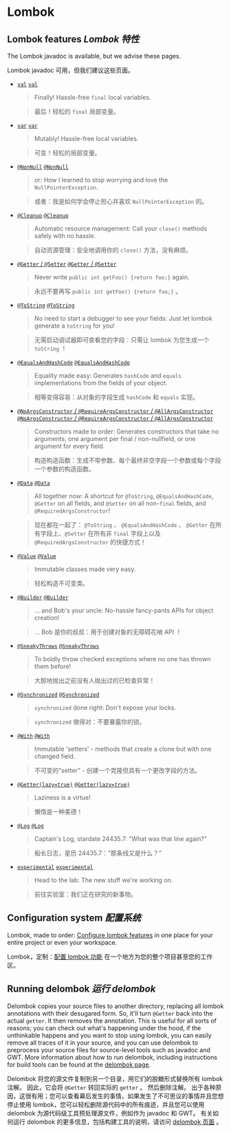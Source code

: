 # Lombok

## Lombok features _Lombok 特性_


The Lombok javadoc is available, but we advise these pages.


Lombok javadoc 可用，但我们建议这些页面。


* [`val`](https://projectlombok.org/features/val) [`val`](./features/01%20val.md)

  > Finally! Hassle-free `final` local variables.

  > 最后！轻松的 `final` 局部变量。

* [`var`](https://projectlombok.org/features/var) [`var`](./features/02%20var.md)

  > Mutably! Hassle-free local variables.

  > 可变！轻松的局部变量。

* [`@NonNull`](https://projectlombok.org/features/NonNull) [`@NonNull`](./features/03%20NonNull.md)

  > or: How I learned to stop worrying and love the `NullPointerException`.

  > 或者：我是如何学会停止担心并喜欢 `NullPointerException` 的。

* [`@Cleanup`](https://projectlombok.org/features/Cleanup) [`@Cleanup`](./features/04%20Cleanup.md)

  > Automatic resource management: Call your `close()` methods safely with no hassle.

  > 自动资源管理：安全地调用你的 `close()` 方法，没有麻烦。

* [`@Getter` / `@Setter`](https://projectlombok.org/features/GetterSetter) [`@Getter` / `@Setter`](./features/05%20GetterSetter.md)

  > Never write `public int getFoo() {return foo;}` again.

  > 永远不要再写 `public int getFoo() {return foo;}` 。

* [`@ToString`](https://projectlombok.org/features/ToString) [`@ToString`](./features/06%20ToString.md)

  > No need to start a debugger to see your fields: Just let lombok generate a `toString` for you!

  > 无需启动调试器即可查看您的字段：只需让 lombok 为您生成一个 `toString` ！

* [`@EqualsAndHashCode`](https://projectlombok.org/features/EqualsAndHashCode) [`@EqualsAndHashCode`](./features/07%20EqualsAndHashCode.md)

  > Equality made easy: Generates `hashCode` and `equals` implementations from the fields of your object.

  > 相等变得容易：从对象的字段生成 `hashCode` 和 `equals` 实现。

* [`@NoArgsConstructor` / `@RequireArgsConstructor` / `@AllArgsConstructor`](https://projectlombok.org/features/constructor) [`@NoArgsConstructor` / `@RequireArgsConstructor` / `@AllArgsConstructor`](./features/08%20Constructor.md)

  > Constructors made to order: Generates constructors that take no arguments, one argument per final / non-nullfield, or one argument for every field.

  > 构造构造函数：生成不带参数、每个最终非空字段一个参数或每个字段一个参数的构造函数。

* [`@Data`](https://projectlombok.org/features/Data) [`@Data`](./features/09%20Data.md)

  > All together now: A shortcut for `@ToString`, `@EqualsAndHashCode`, `@Getter` on all fields, and `@Setter` on all non-`final` fields, and `@RequiredArgsConstructor`!

  > 现在都在一起了： `@ToString` 、 `@EqualsAndHashCode` 、 `@Getter` 在所有字段上、`@Setter` 在所有非 `final` 字段上以及 `@RequiredArgsConstructor` 的快捷方式！

* [`@Value`](https://projectlombok.org/features/Value) [`@Value`](./features/10%20Value.md)

  > Immutable classes made very easy.

  > 轻松构造不可变类。

* [`@Builder`](https://projectlombok.org/features/Builder) [`@Builder`](./features/11%20Builder.md)

  > ... and Bob's your uncle: No-hassle fancy-pants APIs for object creation!

  > ... Bob 是你的叔叔：用于创建对象的无障碍花哨 API ！

* [`@SneakyThrows`](https://projectlombok.org/features/SneakyThrows) [`@SneakyThrows`](./features/12%20SneakyThrows.md)

  > To boldly throw checked exceptions where no one has thrown them before!

  > 大胆地抛出之前没有人抛出过的已检查异常！

* [`@Synchronized`](https://projectlombok.org/features/Synchronized) [`@Synchronized`](./features/13%20Synchronized.md)

  > `synchronized` done right: Don't expose your locks.

  > `synchronized` 做得对：不要暴露你的锁。

* [`@With`](https://projectlombok.org/features/With) [`@With`](./features/14%20With.md)

  > Immutable 'setters' - methods that create a clone but with one changed field.

  > 不可变的“setter” - 创建一个克隆但具有一个更改字段的方法。

* [`@Getter(lazy=true)`](https://projectlombok.org/features/GetterLazy) [`@Getter(lazy=true)`](./features/15%20GetterLazy.md)

  > Laziness is a virtue!

  > 懒惰是一种美德！

* [`@Log`](https://projectlombok.org/features/log) [`@Log`](./features/16%20log.md)

  > Captain's Log, stardate 24435.7: "What was that line again?"

  > 船长日志，星历 24435.7：“那条线又是什么？”

* [`experimental`](https://projectlombok.org/features/experimental/all) [`experimental`](./experimental/experimental%20features.md)

  > Head to the lab: The new stuff we're working on.

  > 前往实验室：我们正在研究的新事物。


## Configuration system _配置系统_


Lombok, made to order: [Configure lombok features](https://projectlombok.org/features/configuration) in one place for your entire project or even your workspace.


Lombok，定制：[配置 lombok 功能](configuration.md) 在一个地方为您的整个项目甚至您的工作区。


## Running delombok _运行 delombok_


Delombok copies your source files to another directory, replacing all lombok annotations with their desugared form. 
So, it'll turn `@Getter` back into the actual `getter`. 
It then removes the annotation. 
This is useful for all sorts of reasons; you can check out what's happening under the hood, if the unthinkable happens and you want to stop using lombok, you can easily remove all traces of it in your source, and you can use delombok to preprocess your source files for source-level tools such as javadoc and GWT. 
More information about how to run delombok, including instructions for build tools can be found at the [delombok page](https://projectlombok.org/features/delombok).


Delombok 将您的源文件复制到另一个目录，用它们的脱糖形式替换所有 lombok 注解。
因此，它会将 `@Getter` 转回实际的 `getter` 。
然后删除注解。
出于各种原因，这很有用；您可以查看幕后发生的事情，如果发生了不可思议的事情并且您想停止使用 lombok，您可以轻松删除源代码中的所有痕迹，并且您可以使用 delombok 为源代码级工具预处理源文件，例如作为 javadoc 和 GWT。
有关如何运行 delombok 的更多信息，包括构建工具的说明，请访问 [delombok 页面](Delombok.md) 。


